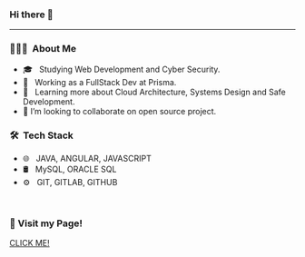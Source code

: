### Hi there 👋
<hr>


<h3> 👨🏻‍💻 &nbsp;About Me </h3>

- 🎓 &nbsp; Studying Web Development and Cyber Security.
- 💼 &nbsp; Working as a FullStack Dev at Prisma.
- 🌱 &nbsp; Learning more about Cloud Architecture, Systems Design and Safe Development.
- 👯 I’m looking to collaborate on open source project.



<h3> 🛠 &nbsp;Tech Stack</h3>

- 🌐 &nbsp; JAVA, ANGULAR, JAVASCRIPT
- 🛢 &nbsp; MySQL, ORACLE SQL
- ⚙️ &nbsp; GIT, GITLAB, GITHUB
<br/>


<h3> 🤔 Visit my Page!</h3>

<a target="_blank" href="https://www.migliardi.dev">CLICK ME!</a>
